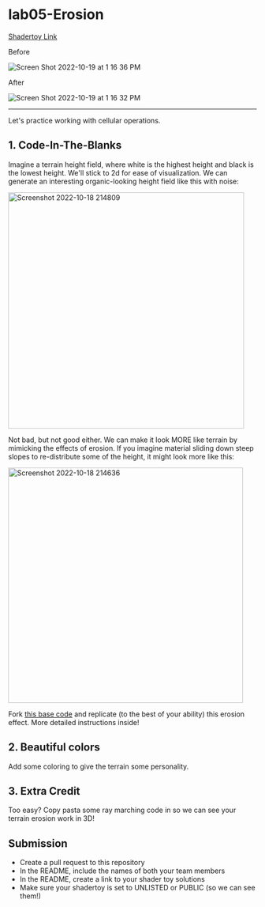 # lab05-Erosion

[Shadertoy Link](https://www.shadertoy.com/view/DdXGDM)

Before

![Screen Shot 2022-10-19 at 1 16 36 PM](https://user-images.githubusercontent.com/90112787/196760929-b1b4047e-56f7-4499-b776-a83bc5717c00.png)

After

![Screen Shot 2022-10-19 at 1 16 32 PM](https://user-images.githubusercontent.com/90112787/196760991-bf21a31e-e019-45e1-8e7e-ef02dd69bd23.png)

---
Let's practice working with cellular operations.

## 1. Code-In-The-Blanks
Imagine a terrain height field, where white is the highest height and black is the lowest height. We'll stick to 2d for ease of visualization. We can generate an interesting organic-looking height field like this with noise:

<img width="478" alt="Screenshot 2022-10-18 214809" src="https://user-images.githubusercontent.com/1758825/196586616-18a3a244-22d3-4563-afd0-b4c1627bb42d.png">

Not bad, but not good either. We can make it look MORE like terrain by mimicking the effects of erosion. If you imagine material sliding down steep slopes to re-distribute some of the height, it might look more like this:

<img width="476" alt="Screenshot 2022-10-18 214636" src="https://user-images.githubusercontent.com/1758825/196586668-aa5aef65-d9fc-471a-8fb2-2580660f2b0b.png">

Fork [this base code](https://www.shadertoy.com/view/cdl3W4) and replicate (to the best of your ability) this erosion effect. More detailed instructions inside! 

## 2. Beautiful colors
Add some coloring to give the terrain some personality.

## 3. Extra Credit
Too easy? Copy pasta some ray marching code in so we can see your terrain erosion work in 3D!

## Submission
- Create a pull request to this repository
- In the README, include the names of both your team members
- In the README, create a link to your shader toy solutions
- Make sure your shadertoy is set to UNLISTED or PUBLIC (so we can see them!)
